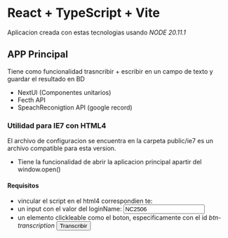 # React + TypeScript + Vite
Aplicacion creada con estas tecnologias usando _NODE 20.11.1_ 

## APP Principal
Tiene como funcionalidad trasncribir + escribir en un campo de texto y guardar el resultado en BD

- NextUI (Componentes unitarios)
- Fecth API
- SpeachReconigtion API (google record)

### Utilidad para IE7 con HTML4
El archivo de configuracion se encuentra en la carpeta public/ie7 es un archivo compatible para esta version.

- Tiene la funcionalidad de abrir la aplicacion principal apartir del window.open()

#### Requisitos

- vincular el script en el html4 correspondien te:  <script src= "http://coimbandev05/siam/SiamPlus/Scripts/pack-react/Transcripcion/ie7.js"></script>
- un input con el valor del loginName: <input value="NC2506" id="IdUsuario" />
- un elemento clickleable como el boton, especificamente con el id *btn-transcription* <button id="btn-transcription" class="siamButton">Transcribir</button>